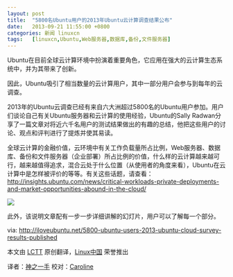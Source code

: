 ```yaml
---
layout: post
title:	"5800名Ubuntu用户的2013年Ubuntu云计算调查结果公布"
date:	2013-09-21 11:55:00 +0800 
categories:	新闻 linuxcn 
tags:	[linuxcn,Ubuntu,Web服务器,数据库,备份,文件服务器]
---
```



Ubuntu在目前全球云计算环境中扮演着重要角色，它应用在强大的云计算生态系统中，并为其带来了创新。


因此，Ubuntu吸引了相当数量的云计算用户，其中一部分用户会参与到每年的云调查。


2013年的Ubuntu云调查已经有来自六大洲超过5800名的Ubuntu用户参加。用户们谈论自己有关Ubuntu服务器和云计算的使用经验，Ubuntu的Sally Radwan分享了一篇文章对将近六千名用户的测试结果做出的有趣的总结，他把这些用户的讨论、观点和评判进行了提炼并使其易读。


全球云计算的金融价值，云环境中有关工作负载量所占比例，Web服务器、数据库、备份和文件服务器（企业部署）所占比例的价值，什么样的云计算越来越可行，越来越值得追求，混合云处于什么位置（从使用者的角度来看），Ubuntu在云计算中是怎样被评价的等等。有关这些话题，请查看：<http://insights.ubuntu.com/news/critical-workloads-private-deployments-and-market-opportunities-abound-in-the-cloud/>


 ![](/Asserts/Images//attachment/album/201309/20/1300423365dmhyz1lf3636.png)


此外，该说明文章配有一步一步详细讲解的幻灯片，用户可以了解每一个部分。


 


via: <http://iloveubuntu.net/5800-ubuntu-users-2013-ubuntu-cloud-survey-results-published>


本文由 [LCTT](https://github.com/LCTT/TranslateProject) 原创翻译，[Linux中国](http://linux.cn/portal.php) 荣誉推出


译者：[神之一手](http://linux.cn/space/14789) 校对：[Caroline](http://linux.cn/space/caroline)
